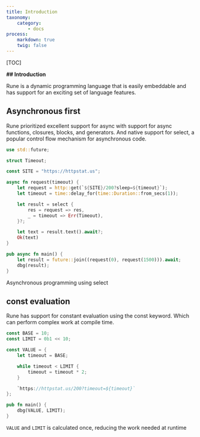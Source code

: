 ```yaml
---
title: Introduction
taxonomy:
    category:
        - docs
process:
    markdown: true
    twig: false
---
```


[TOC]

**## Introduction**

Rune is a dynamic programming language that is easily embeddable and has support for an exciting set of language features.

## Asynchronous first

Rune prioritized excellent support for async with support for async functions, closures, blocks, and generators. And native support for select, a popular control flow mechanism for asynchronous code.

```rust
use std::future;

struct Timeout;

const SITE = "https://httpstat.us";

async fn request(timeout) {
    let request = http::get(`${SITE}/200?sleep=${timeout}`);
    let timeout = time::delay_for(time::Duration::from_secs(1));

    let result = select {
        res = request => res,
        _ = timeout => Err(Timeout),
    }?;

    let text = result.text().await?;
    Ok(text)
}

pub async fn main() {
    let result = future::join((request(0), request(1500))).await;
    dbg(result);
}
```

Asynchronous programming using select

## const evaluation

Rune has support for constant evaluation using the const keyword. Which can perform complex work at compile time.

```rust
const BASE = 10;
const LIMIT = 0b1 << 10;

const VALUE = {
    let timeout = BASE;

    while timeout < LIMIT {
        timeout = timeout * 2;
    }

    `https://httpstat.us/200?timeout=${timeout}`
};

pub fn main() {
    dbg(VALUE, LIMIT);
}
```
```VALUE``` and ```LIMIT``` is calculated once, reducing the work needed at runtime

<br><br>